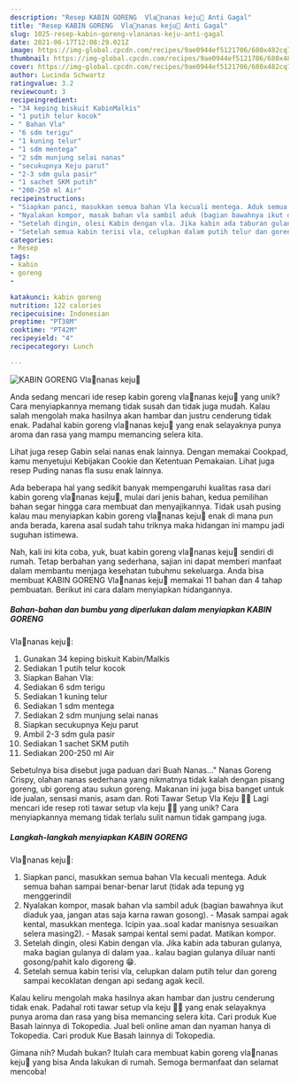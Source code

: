 ```yaml
---
description: "Resep KABIN GORENG  Vla🍍nanas keju🧀 Anti Gagal"
title: "Resep KABIN GORENG  Vla🍍nanas keju🧀 Anti Gagal"
slug: 1025-resep-kabin-goreng-vlananas-keju-anti-gagal
date: 2021-06-17T12:08:29.021Z
image: https://img-global.cpcdn.com/recipes/9ae0944ef5121706/680x482cq70/kabin-goreng-vlananas-keju-foto-resep-utama.jpg
thumbnail: https://img-global.cpcdn.com/recipes/9ae0944ef5121706/680x482cq70/kabin-goreng-vlananas-keju-foto-resep-utama.jpg
cover: https://img-global.cpcdn.com/recipes/9ae0944ef5121706/680x482cq70/kabin-goreng-vlananas-keju-foto-resep-utama.jpg
author: Lucinda Schwartz
ratingvalue: 3.2
reviewcount: 3
recipeingredient:
- "34 keping biskuit KabinMalkis"
- "1 putih telur kocok"
- " Bahan Vla"
- "6 sdm terigu"
- "1 kuning telur"
- "1 sdm mentega"
- "2 sdm munjung selai nanas"
- "secukupnya Keju parut"
- "2-3 sdm gula pasir"
- "1 sachet SKM putih"
- "200-250 ml Air"
recipeinstructions:
- "Siapkan panci, masukkan semua bahan Vla kecuali mentega. Aduk semua bahan sampai benar-benar larut (tidak ada tepung yg menggerindil"
- "Nyalakan kompor, masak bahan vla sambil aduk (bagian bawahnya ikut diaduk yaa, jangan atas saja karna rawan gosong). Masak sampai agak kental, masukkan mentega. Icipin yaa..soal kadar manisnya sesuaikan selera masing2). Masak sampai kental semi padat. Matikan kompor."
- "Setelah dingin, olesi Kabin dengan vla. Jika kabin ada taburan gulanya, maka bagian gulanya di dalam yaa.. kalau bagian gulanya diluar nanti gosong/pahit kalo digoreng 😁."
- "Setelah semua kabin terisi vla, celupkan dalam putih telur dan goreng sampai kecoklatan dengan api sedang agak kecil."
categories:
- Resep
tags:
- kabin
- goreng
- 

katakunci: kabin goreng  
nutrition: 122 calories
recipecuisine: Indonesian
preptime: "PT38M"
cooktime: "PT42M"
recipeyield: "4"
recipecategory: Lunch

---
```



![KABIN GORENG 
Vla🍍nanas keju🧀](https://img-global.cpcdn.com/recipes/9ae0944ef5121706/680x482cq70/kabin-goreng-vlananas-keju-foto-resep-utama.jpg)

Anda sedang mencari ide resep kabin goreng 
vla🍍nanas keju🧀 yang unik? Cara menyiapkannya memang tidak susah dan tidak juga mudah. Kalau salah mengolah maka hasilnya akan hambar dan justru cenderung tidak enak. Padahal kabin goreng 
vla🍍nanas keju🧀 yang enak selayaknya punya aroma dan rasa yang mampu memancing selera kita.

Lihat juga resep Gabin selai nanas enak lainnya. Dengan memakai Cookpad, kamu menyetujui Kebijakan Cookie dan Ketentuan Pemakaian. Lihat juga resep Puding nanas fla susu enak lainnya.

Ada beberapa hal yang sedikit banyak mempengaruhi kualitas rasa dari kabin goreng 
vla🍍nanas keju🧀, mulai dari jenis bahan, kedua pemilihan bahan segar hingga cara membuat dan menyajikannya. Tidak usah pusing kalau mau menyiapkan kabin goreng 
vla🍍nanas keju🧀 enak di mana pun anda berada, karena asal sudah tahu triknya maka hidangan ini mampu jadi suguhan istimewa.


Nah, kali ini kita coba, yuk, buat kabin goreng 
vla🍍nanas keju🧀 sendiri di rumah. Tetap berbahan yang sederhana, sajian ini dapat memberi manfaat dalam membantu menjaga kesehatan tubuhmu sekeluarga. Anda bisa membuat KABIN GORENG 
Vla🍍nanas keju🧀 memakai 11 bahan dan 4 tahap pembuatan. Berikut ini cara dalam menyiapkan hidangannya.

<!--inarticleads1-->

##### Bahan-bahan dan bumbu yang diperlukan dalam menyiapkan KABIN GORENG 
Vla🍍nanas keju🧀:

1. Gunakan 34 keping biskuit Kabin/Malkis
1. Sediakan 1 putih telur kocok
1. Siapkan  Bahan Vla:
1. Sediakan 6 sdm terigu
1. Sediakan 1 kuning telur
1. Sediakan 1 sdm mentega
1. Sediakan 2 sdm munjung selai nanas
1. Siapkan secukupnya Keju parut
1. Ambil 2-3 sdm gula pasir
1. Sediakan 1 sachet SKM putih
1. Sediakan 200-250 ml Air


Sebetulnya bisa disebut juga paduan dari Buah Nanas…&#34; Nanas Goreng Crispy, olahan nanas sederhana yang nikmatnya tidak kalah dengan pisang goreng, ubi goreng atau sukun goreng. Makanan ini juga bisa banget untuk ide jualan, sensasi manis, asam dan. Roti Tawar Setup Vla Keju 🧀🧀 Lagi mencari ide resep roti tawar setup vla keju 🧀🧀 yang unik? Cara menyiapkannya memang tidak terlalu sulit namun tidak gampang juga. 

<!--inarticleads2-->

##### Langkah-langkah menyiapkan KABIN GORENG 
Vla🍍nanas keju🧀:

1. Siapkan panci, masukkan semua bahan Vla kecuali mentega. Aduk semua bahan sampai benar-benar larut (tidak ada tepung yg menggerindil
1. Nyalakan kompor, masak bahan vla sambil aduk (bagian bawahnya ikut diaduk yaa, jangan atas saja karna rawan gosong). - Masak sampai agak kental, masukkan mentega. Icipin yaa..soal kadar manisnya sesuaikan selera masing2). - Masak sampai kental semi padat. Matikan kompor.
1. Setelah dingin, olesi Kabin dengan vla. Jika kabin ada taburan gulanya, maka bagian gulanya di dalam yaa.. kalau bagian gulanya diluar nanti gosong/pahit kalo digoreng 😁.
1. Setelah semua kabin terisi vla, celupkan dalam putih telur dan goreng sampai kecoklatan dengan api sedang agak kecil.


Kalau keliru mengolah maka hasilnya akan hambar dan justru cenderung tidak enak. Padahal roti tawar setup vla keju 🧀🧀 yang enak selayaknya punya aroma dan rasa yang bisa memancing selera kita. Cari produk Kue Basah lainnya di Tokopedia. Jual beli online aman dan nyaman hanya di Tokopedia. Cari produk Kue Basah lainnya di Tokopedia. 

Gimana nih? Mudah bukan? Itulah cara membuat kabin goreng 
vla🍍nanas keju🧀 yang bisa Anda lakukan di rumah. Semoga bermanfaat dan selamat mencoba!
